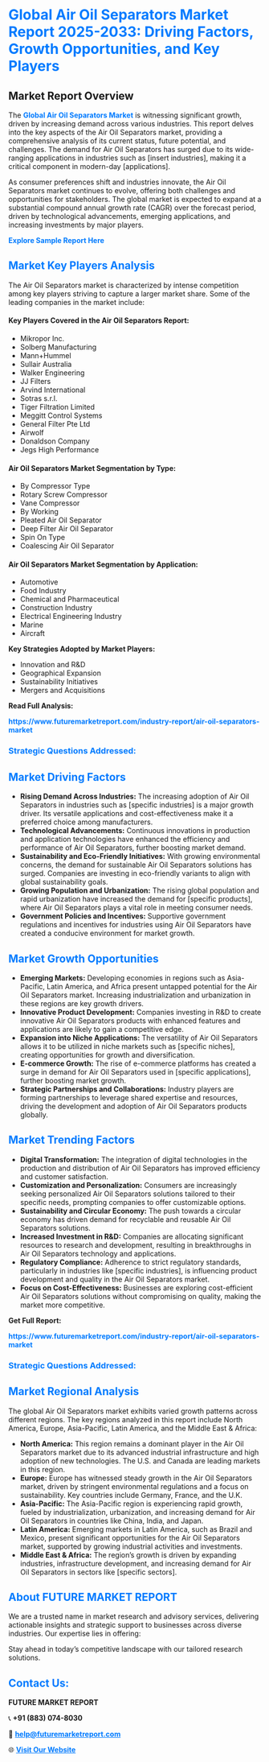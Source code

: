 <h1 style="color: #007BFF;">Global Air Oil Separators Market Report 2025-2033: Driving Factors, Growth Opportunities, and Key Players</h1>

<section id="overview">
<h2>Market Report Overview</h2>
<p>The <a href="https://www.futuremarketreport.com/industry-report/air-oil-separators-market" style="color: #007BFF; text-decoration: none;"><strong>Global Air Oil Separators Market</strong></a> is witnessing significant growth, driven by increasing demand across various industries. This report delves into the key aspects of the Air Oil Separators market, providing a comprehensive analysis of its current status, future potential, and challenges. The demand for Air Oil Separators has surged due to its wide-ranging applications in industries such as [insert industries], making it a critical component in modern-day [applications].</p>
<p>As consumer preferences shift and industries innovate, the Air Oil Separators market continues to evolve, offering both challenges and opportunities for stakeholders. The global market is expected to expand at a substantial compound annual growth rate (CAGR) over the forecast period, driven by technological advancements, emerging applications, and increasing investments by major players.</p>
</section>

<section id="overview">
<p><a href="https://www.futuremarketreport.com/request-sample/reportId=108681" style="color: #007BFF; text-decoration: none;"><strong>Explore Sample Report Here</strong></a></p>
</section>

<section id="key-players">
<h2 style="color: #007BFF;">Market Key Players Analysis</h2>
<p>The Air Oil Separators market is characterized by intense competition among key players striving to capture a larger market share. Some of the leading companies in the market include:</p>
<h4>Key Players Covered in the Air Oil Separators Report:</h4>
<ul><li>Mikropor Inc.</li><li>Solberg Manufacturing</li><li>Mann+Hummel</li><li>Sullair Australia</li><li>Walker Engineering</li><li>JJ Filters</li><li>Arvind International</li><li>Sotras s.r.l.</li><li>Tiger Filtration Limited</li><li>Meggitt Control Systems</li><li>General Filter Pte Ltd</li><li>Airwolf</li><li>Donaldson Company</li><li>Jegs High Performance</li></ul>
<h4>Air Oil Separators Market Segmentation by Type:</h4>
<ul><li>By Compressor Type</li><li>Rotary Screw Compressor</li><li>Vane Compressor</li><li>By Working</li><li>Pleated Air Oil Separator</li><li>Deep Filter Air Oil Separator</li><li>Spin On Type</li><li>Coalescing Air Oil Separator</li></ul>

<h4>Air Oil Separators Market Segmentation by Application:</h4>
<ul><li>Automotive</li><li>Food Industry</li><li>Chemical and Pharmaceutical</li><li>Construction Industry</li><li>Electrical Engineering Industry</li><li>Marine</li><li>Aircraft</li></ul>
<p><strong>Key Strategies Adopted by Market Players:</strong></p>
<ul>
<li>Innovation and R&D</li>
<li>Geographical Expansion</li>
<li>Sustainability Initiatives</li>
<li>Mergers and Acquisitions</li>
</ul>
</section>

<section>
<p><strong>Read Full Analysis: </strong></p><a href="https://www.futuremarketreport.com/industry-report/air-oil-separators-market" style="color: #007BFF; text-decoration: none;"><strong>https://www.futuremarketreport.com/industry-report/air-oil-separators-market</strong></a>
<h3 style="color: #007BFF;">Strategic Questions Addressed:</h3>
</section>

<section id="driving-factors">
<h2 style="color: #007BFF;">Market Driving Factors</h2>
<ul>
<li><strong>Rising Demand Across Industries:</strong> The increasing adoption of Air Oil Separators in industries such as [specific industries] is a major growth driver. Its versatile applications and cost-effectiveness make it a preferred choice among manufacturers.</li>
<li><strong>Technological Advancements:</strong> Continuous innovations in production and application technologies have enhanced the efficiency and performance of Air Oil Separators, further boosting market demand.</li>
<li><strong>Sustainability and Eco-Friendly Initiatives:</strong> With growing environmental concerns, the demand for sustainable Air Oil Separators solutions has surged. Companies are investing in eco-friendly variants to align with global sustainability goals.</li>
<li><strong>Growing Population and Urbanization:</strong> The rising global population and rapid urbanization have increased the demand for [specific products], where Air Oil Separators plays a vital role in meeting consumer needs.</li>
<li><strong>Government Policies and Incentives:</strong> Supportive government regulations and incentives for industries using Air Oil Separators have created a conducive environment for market growth.</li>
</ul>
</section>

<section id="growth-opportunities">
<h2 style="color: #007BFF;">Market Growth Opportunities</h2>
<ul>
<li><strong>Emerging Markets:</strong> Developing economies in regions such as Asia-Pacific, Latin America, and Africa present untapped potential for the Air Oil Separators market. Increasing industrialization and urbanization in these regions are key growth drivers.</li>
<li><strong>Innovative Product Development:</strong> Companies investing in R&D to create innovative Air Oil Separators products with enhanced features and applications are likely to gain a competitive edge.</li>
<li><strong>Expansion into Niche Applications:</strong> The versatility of Air Oil Separators allows it to be utilized in niche markets such as [specific niches], creating opportunities for growth and diversification.</li>
<li><strong>E-commerce Growth:</strong> The rise of e-commerce platforms has created a surge in demand for Air Oil Separators used in [specific applications], further boosting market growth.</li>
<li><strong>Strategic Partnerships and Collaborations:</strong> Industry players are forming partnerships to leverage shared expertise and resources, driving the development and adoption of Air Oil Separators products globally.</li>
</ul>
</section>

<section id="trending-factors">
<h2 style="color: #007BFF;">Market Trending Factors</h2>
<ul>
<li><strong>Digital Transformation:</strong> The integration of digital technologies in the production and distribution of Air Oil Separators has improved efficiency and customer satisfaction.</li>
<li><strong>Customization and Personalization:</strong> Consumers are increasingly seeking personalized Air Oil Separators solutions tailored to their specific needs, prompting companies to offer customizable options.</li>
<li><strong>Sustainability and Circular Economy:</strong> The push towards a circular economy has driven demand for recyclable and reusable Air Oil Separators solutions.</li>
<li><strong>Increased Investment in R&D:</strong> Companies are allocating significant resources to research and development, resulting in breakthroughs in Air Oil Separators technology and applications.</li>
<li><strong>Regulatory Compliance:</strong> Adherence to strict regulatory standards, particularly in industries like [specific industries], is influencing product development and quality in the Air Oil Separators market.</li>
<li><strong>Focus on Cost-Effectiveness:</strong> Businesses are exploring cost-efficient Air Oil Separators solutions without compromising on quality, making the market more competitive.</li>
</ul>
</section>

<section>
<p><strong>Get Full Report: </strong></p><a href="https://www.futuremarketreport.com/industry-report/air-oil-separators-market" style="color: #007BFF; text-decoration: none;"><strong>https://www.futuremarketreport.com/industry-report/air-oil-separators-market</strong></a>
<h3 style="color: #007BFF;">Strategic Questions Addressed:</h3>
</section>


<section id="regional-analysis">
<h2 style="color: #007BFF;">Market Regional Analysis</h2>
<p>The global Air Oil Separators market exhibits varied growth patterns across different regions. The key regions analyzed in this report include North America, Europe, Asia-Pacific, Latin America, and the Middle East & Africa:</p>
<ul>
<li><strong>North America:</strong> This region remains a dominant player in the Air Oil Separators market due to its advanced industrial infrastructure and high adoption of new technologies. The U.S. and Canada are leading markets in this region.</li>
<li><strong>Europe:</strong> Europe has witnessed steady growth in the Air Oil Separators market, driven by stringent environmental regulations and a focus on sustainability. Key countries include Germany, France, and the U.K.</li>
<li><strong>Asia-Pacific:</strong> The Asia-Pacific region is experiencing rapid growth, fueled by industrialization, urbanization, and increasing demand for Air Oil Separators in countries like China, India, and Japan.</li>
<li><strong>Latin America:</strong> Emerging markets in Latin America, such as Brazil and Mexico, present significant opportunities for the Air Oil Separators market, supported by growing industrial activities and investments.</li>
<li><strong>Middle East & Africa:</strong> The region’s growth is driven by expanding industries, infrastructure development, and increasing demand for Air Oil Separators in sectors like [specific sectors].</li>
</ul>
</section>

<footer>
<h2 style="color: #007BFF;">About FUTURE MARKET REPORT</h2>
<p>We are a trusted name in market research and advisory services, delivering actionable insights and strategic support to businesses across diverse industries. Our expertise lies in offering:</p>

<p>Stay ahead in today’s competitive landscape with our tailored research solutions.</p>

<h2 style="color: #007BFF;">Contact Us:</h2>
<p><strong>FUTURE MARKET REPORT</strong></p>
<p>📞 <strong>+91 (883) 074-8030</strong></p>
<p>📧 <strong><a href="mailto:help@futuremarketreport.com" style="color: #007BFF;">help@futuremarketreport.com</a></strong></p>
<p>🌐 <strong><a href="https://www.futuremarketreport.com/" style="color: #007BFF;">Visit Our Website</a></strong></p>
</footer>